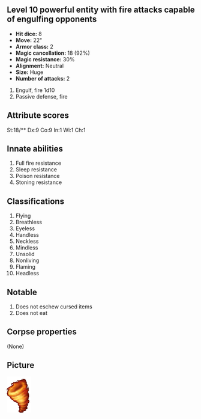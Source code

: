 ## Level 10 powerful entity with fire attacks capable of engulfing opponents

- **Hit dice:** 8
- **Move:** 22"
- **Armor class:** 2
- **Magic cancellation:** 18 (92%)
- **Magic resistance:** 30%
- **Alignment:** Neutral
- **Size:** Huge
- **Number of attacks:** 2
1. Engulf, fire 1d10
2. Passive defense, fire

## Attribute scores

St:18/** Dx:9 Co:9 In:1 Wi:1 Ch:1

## Innate abilities

1. Full fire resistance
2. Sleep resistance
3. Poison resistance
4. Stoning resistance

## Classifications

1. Flying
2. Breathless
3. Eyeless
4. Handless
5. Neckless
6. Mindless
7. Unsolid
8. Nonliving
9. Flaming
10. Headless

## Notable

1. Does not eschew cursed items
2. Does not eat

## Corpse properties

(None)

## Picture

![Fire vortex](https://github.com/hyvanmielenpelit/GnollHackTileSet/blob/main/Monsters/fire_vortex/fire_vortex.png)
